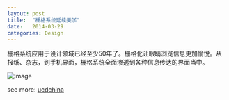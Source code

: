 ```yaml
---
layout: post
title:  "栅格系统延续美学"
date:   2014-03-29
categories: Design
---
```


栅格系统应用于设计领域已经至少50年了。栅格化让眼睛浏览信息更加愉悦。从报纸、杂志，到手机界面，栅格系统全面渗透到各种信息传达的界面当中。

![image](https://cloud.githubusercontent.com/assets/6168498/8029849/2e4588ca-0df4-11e5-8d85-2ffca565f844.png)

see more: <a href="http://ucdchina.com/snap/11067" target="_blank">ucdchina</a>